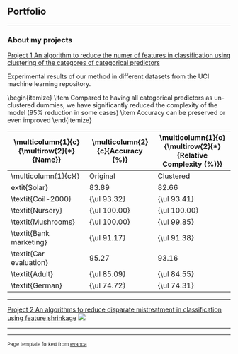 ## Portfolio

---

### About my projects 

[Project 1 An algorithm to reduce the numer of features in classification using clustering of the categores of categorical predictors](https://marcelagalvisres.github.io/clustcat/)

Experimental results of our method in different datasets from the UCI machine learning repository. 

\begin{itemize}
\item Compared to having all categorical predictors as un-clustered dummies, we have significantly reduced the complexity of the model (95\% reduction in some cases)
\item Accuracy can be preserved or even improved
\end{itemize}

| \multicolumn{1}{c}{\multirow{2}{*}{Name}} | \multicolumn{2}{c}{Accuracy ($\%$)} | \multicolumn{1}{c}{\multirow{2}{*}{Relative Complexity   ($\%$)}} |
|-------------------------------------------|-------------------------------------|-------------------------------------------------------------------|
| \multicolumn{1}{c}{}                      | Original                            | Clustered                                                         | \multicolumn{1}{c}{} |
| extit{Solar}                              | 83.89                               | 82.66                                                             | 29.41                |
| \textit{Coil-2000}                        | {\ul 93.32}                         | {\ul 93.41}                                                       | 10.20                |
| \textit{Nursery}                          | {\ul 100.00}                        | {\ul 100.00}                                                      | 38.89                |
| \textit{Mushrooms}                        | {\ul 100.00}                        | {\ul 99.85}                                                       | 21.25                |
| \textit{Bank   marketing}                 | {\ul 91.17}                         | {\ul 91.38}                                                       | 5.13                 |
| \textit{Car evaluation}                   | 95.27                               | 93.16                                                             | 40.00                |
| \textit{Adult}                            | {\ul 85.09}                         | {\ul 84.55}                                                       | 18.64                |
| \textit{German}                           | {\ul 74.72}                         | {\ul 74.31}                                                       | 30.56                |


---

[Project 2 An algorithms to reduce disparate mistreatment in classification using feature shrinkage](http://example.com/)
<img src="images/dummy_thumbnail.jpg?raw=true"/>

---





---
<p style="font-size:11px">Page template forked from <a href="https://github.com/evanca/quick-portfolio">evanca</a></p>
<!-- Remove above link if you don't want to attibute -->
